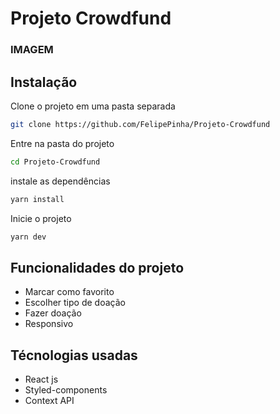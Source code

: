 # Projeto Crowdfund

### IMAGEM

## Instalação

Clone o projeto em uma pasta separada

```bash
git clone https://github.com/FelipePinha/Projeto-Crowdfund
```

Entre na pasta do projeto
```bash
cd Projeto-Crowdfund
```

instale as dependências
```bash
yarn install
```
Inicie o projeto
```bash
yarn dev
```

## Funcionalidades do projeto

<ul>
  <li>Marcar como favorito</li>
  <li>Escolher tipo de doação</li>
  <li>Fazer doação</li>
  <li>Responsivo</li>
</ul>

## Técnologias usadas

<ul>
  <li>React js</li>
  <li>Styled-components</li>
  <li>Context API</li>
</ul>
